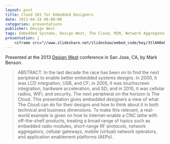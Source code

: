 ```yaml
---
layout: post
title: Cloud 101 for Embedded Designers
date: 2013-04-24 00:00:00
categories: presentations
publisher: Design West
tags: Embedded Systems, Design West, The Cloud, M2M, Network Aggregators, Short-Range RF, Cellular, MNO, MVNO, Application Enablement Platform
presentation: |
    <iframe src="//www.slideshare.net/slideshow/embed_code/key/3tlAH0e6EIKuvR" width="595" height="485" frameborder="0" marginwidth="0" marginheight="0" scrolling="no" style="border:1px solid #CCC; border-width:1px; margin-bottom:5px; max-width: 100%;" allowfullscreen> </iframe> <div style="margin-bottom:5px"> <strong> <a href="//www.slideshare.net/MarkBenson5/cloud-101-for-embedded-designers" title="Cloud 101 for Embedded Designers" target="_blank">Cloud 101 for Embedded Designers</a> </strong> from <strong><a target="_blank" href="//www.slideshare.net/MarkBenson5">Mark Benson</a></strong> </div>
---
```


Presented at the 2013 [Design West](http://www.ubmdesign.com/sanjose/) conference in San Jose, CA, by Mark Benson.

> ABSTRACT: In the last decade the race has been on to find the next peripheral to enable better embedded systems designs. In 2000, it was LCD integration, USB, and CF; in 2005, it was touchscreen integration, hardware acceleration, and SD; and in 2010, it was cellular radios, WiFi, and security. The next peripheral on the horizon is The Cloud. This presentation gives embedded designers a view of what The Cloud can do for their designs and how to think about it in both technical and business dimensions. To make this relevant, a real-world example is given on how to internet-enable a CNC lathe with off-the-shelf products, treating a broad range of topics such as embedded radio modules, short-range RF protocols, network aggregators, cellular gateways, mobile (virtual) network operators, and application enablement platforms (AEPs).

